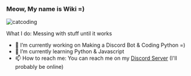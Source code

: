### Meow, My name is Wiki =)

![catcoding](https://user-images.githubusercontent.com/78035920/126549904-e855f2a1-d16a-4e54-82ba-fa811e60bb98.jpg)

What I do: Messing with stuff until it works

- 🔭 I’m currently working on Making a Discord Bot & Coding Python =)
- 🌱 I’m currently learning Python & Javascript
- 📫 How to reach me: You can reach me on my [Discord Server](https://discord.gg/Ps3kUEbqgr) (I'll probably be online)
